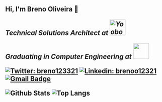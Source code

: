 <h2>Hi, I'm Breno Oliveira 👋<h/2>
<p><em> Technical Solutions Architect at <a target="_blank" rel="noopener noreferrer" href="https://www.yoobot.com.br"><img src="https://i.imgur.com/IEcw1jv.png" alt="Yoobot" width="50" /></a></em></p>
  <p><em> Graduating in Computer Engineering at <img src="https://media.giphy.com/media/WoWm8YzFQJg5i/giphy.gif" width="50"/></em></p>
  
[![Twitter: breno123321](https://img.shields.io/twitter/follow/breno123321?style=social)](https://twitter.com/breno123321)
[![Linkedin: brenoo12321](https://img.shields.io/badge/-breno12321-blue?style=flat-square&logo=Linkedin&logoColor=white&link=https://www.linkedin.com/in/brenoo12321/)](https://www.linkedin.com/in/breno12321/)
[![Gmail Badge](https://img.shields.io/badge/-breno.salgado05@gmail.com-c14438?style=flat-square&logo=Gmail&logoColor=white&link=mailto:breno.salgado05@gmail.com)](mailto:breno.salgado05@gmail.com)

![Github Stats](https://github-readme-stats.vercel.app/api?username=breno12321&count_private=true&show_icons=true&include_all_commits=true)
![Top Langs](https://github-readme-stats.vercel.app/api/top-langs/?username=breno12321&hide=TeX&layout=compact)
